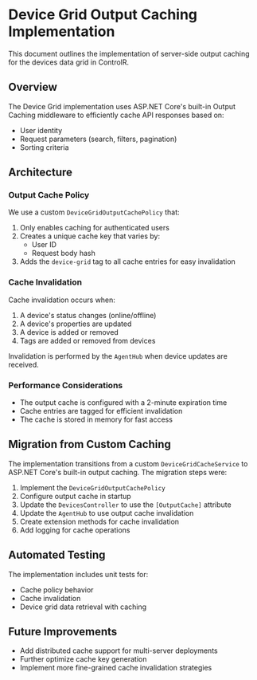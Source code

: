 # Device Grid Output Caching Implementation

This document outlines the implementation of server-side output caching for the devices data grid in ControlR.

## Overview

The Device Grid implementation uses ASP.NET Core's built-in Output Caching middleware to efficiently cache API responses based on:
- User identity
- Request parameters (search, filters, pagination)
- Sorting criteria

## Architecture

### Output Cache Policy

We use a custom `DeviceGridOutputCachePolicy` that:
1. Only enables caching for authenticated users
2. Creates a unique cache key that varies by:
   - User ID
   - Request body hash
3. Adds the `device-grid` tag to all cache entries for easy invalidation

### Cache Invalidation

Cache invalidation occurs when:
1. A device's status changes (online/offline)
2. A device's properties are updated
3. A device is added or removed
4. Tags are added or removed from devices

Invalidation is performed by the `AgentHub` when device updates are received.

### Performance Considerations

- The output cache is configured with a 2-minute expiration time
- Cache entries are tagged for efficient invalidation
- The cache is stored in memory for fast access

## Migration from Custom Caching

The implementation transitions from a custom `DeviceGridCacheService` to ASP.NET Core's built-in output caching. The migration steps were:

1. Implement the `DeviceGridOutputCachePolicy`
2. Configure output cache in startup
3. Update the `DevicesController` to use the `[OutputCache]` attribute
4. Update the `AgentHub` to use output cache invalidation
5. Create extension methods for cache invalidation
6. Add logging for cache operations

## Automated Testing

The implementation includes unit tests for:
- Cache policy behavior
- Cache invalidation
- Device grid data retrieval with caching

## Future Improvements

- Add distributed cache support for multi-server deployments
- Further optimize cache key generation
- Implement more fine-grained cache invalidation strategies
